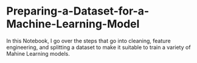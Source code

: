 # Preparing-a-Dataset-for-a-Machine-Learning-Model
In this Notebook, I go over the steps that go into cleaning, feature engineering, and splitting a dataset to make it suitable to train a variety of Mahine Learning models.
